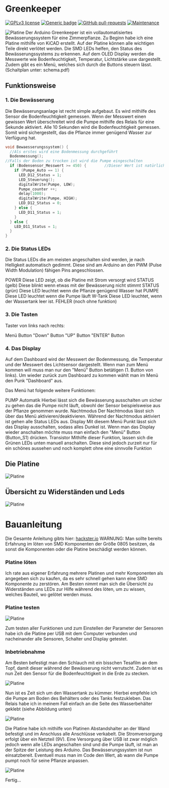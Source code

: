 # Greenkeeper
[![GPLv3 license](https://img.shields.io/badge/License-GPLv3-blue.svg)](http://perso.crans.org/besson/LICENSE.html)
[![Generic badge](https://img.shields.io/badge/build-sucess-sucess.svg)](https://shields.io/)
[![GitHub pull-requests](https://img.shields.io/github/issues-pr/Naereen/StrapDown.js.svg)](https://GitHub.com/Naereen/StrapDown.js/pull/)
[![Maintenance](https://img.shields.io/badge/Maintained%3F-yes-green.svg)](https://GitHub.com/Naereen/StrapDown.js/graphs/commit-activity)

![Platine](/images/Greenkeeper.png)
Der Arduino Greenkeeper ist ein vollautomatisiertes Bewässerungssystem für eine Zimmerpflanze.
Zu Beginn habe ich eine Platine mithilfe von KiCAD erstellt. Auf der Platine können alle wichtigen Teile direkt verlötet werden. Die SMD LEDs helfen, den Status des Bewässerungssystems zu erkennen. Auf dem OLED Display werden die Messwerte wie Bodenfeuchtigkeit, Temperatur, Lichtstärke usw dargestellt. Zudem gibt es ein Menü, welches sich durch die Buttons steuern lässt.
(Schaltplan unter: schema.pdf)

## Funktionsweise
### 1. Die Bewässerung
Die Bewässerungsanlage ist recht simple aufgebaut. Es wird mithilfe des Sensor die Bodenfeuchtigkeit gemessen. Wenn der Messwert einen gewissen Wert überschreitet wird die Pumpe mithilfe des Relais für eine Sekunde aktiviert. Alle 10 Sekunden wird die Bodenfeuchtigkeit gemessen. Somit wird sichergestellt, das die Pflanze immer genügend Wasser zur Verfügung hat.

```C++
void Bewaesserungssystem() {
  //Als erstes wird eine Bodenmessung durchgeführt
  Bodenmessung();
//Falls der Boden zu trocken ist wird die Pumpe eingeschalten
  if (Bodensensor_Messwert >= 450) {        //Dieser Wert ist natürlich abhängig von Pflanze und Sensor
    if (Pumpe_Auto == 1) {
      LED_D12_Status = 1;
      LED_Steuerung();
      digitalWrite(Pumpe, LOW);
      Pumpe_counter ++;
      delay(1000);
      digitalWrite(Pumpe, HIGH);
      LED_D12_Status = 0;
    } else {
      LED_D11_Status = 1;
    }  
  } else {
    LED_D11_Status = 1;
  }
}
```

### 2. Die Status LEDs
Die Status LEDs die am meisten angeschalten sind werden, je nach Helligkeit automatisch gedimmt. Diese sind am Arduino an den PWM (Pulse Width Modulation) fähigen Pins angeschlossen.

POWER Diese LED zeigt, ob die Platine mit Strom versorgt wird
STATUS (gelb) Diese blinkt wenn etwas mit der Bewässerung nicht stimmt
STATUS (grün) Diese LED leuchtet wenn die Pflanze genügend Wasser hat
PUMPE Diese LED leuchtet wenn die Pumpe läuft
W-Tank Diese LED leuchtet, wenn der Wassertank leer ist.
FEHLER (noch ohne funktion)

### 3. Die Tasten
Taster von links nach rechts:

Menü Button
"Down" Button
"UP" Button
"ENTER" Button

### 4. Das Display
Auf dem Dashboard wird der Messwert der Bodenmessung, die Temperatur und der Messwert des Lichtsensor dargestellt. Wenn man zum Menü kommen will muss man nur den "Menü" Button betätigen (1. Button von links). Um wieder zurück zum Dashboard zu kommen wählt man im Menü den Punk "Dashboard" aus.

Das Menü hat folgende weitere Funktionen:

PUMP Automatik Hierbei lässt sich die Bewässerung ausschalten um sicher zu gehen das die Pumpe nicht läuft, obwohl der Sensor beispielsweise aus der Pflanze genommen wurde.
Nachtmodus Der Nachtmodus lässt sich über das Menü aktivieren/deaktivieren. Während der Nachtmodus aktiviert ist gehen alle Status LEDs aus.
Display Mit diesem Menü Punkt lässt sich das Display ausschalten, sodass alles Dunkel ist. Wenn man das Display wieder anschalten möchte muss man einfach den "Menü" Button (Button_S1) drücken.
Transistor Mithilfe dieser Funktion, lassen sich die Grünen LEDs unten manuell anschalten. Diese sind jedoch zurzeit nur für ein schönes aussehen und noch komplett ohne eine sinnvolle Funktion

## Die Platine
![Platine](/images/Platine_final.PNG)

## Übersicht zu Widerständen und Leds
![Platine](/images/übersicht.PNG)

# Bauanleitung
Die Gesamte Anleitung gibts hier: [hackster.io](https://www.hackster.io/ms2002maerz14/arduino-greenkeeper-687363)
WARNUNG: Man sollte bereits Erfahrung im löten von SMD Komponenten der Größe 0805 besitzen, da sonst die Komponenten oder die Platine beschädigt werden können.

### Platine löten

Ich rate aus eigener Erfahrung mehrere Platinen und mehr Komponenten als angegeben sich zu kaufen, da es sehr schnell gehen kann eine SMD Komponente zu zerstören. Am Besten nimmt man sich die Übersicht zu Widerständen uns LEDs zur Hilfe während des löten, um zu wissen, welches Bauteil, wo gelötet werden muss.

### Platine testen

![Platine](/images/Bauanleitung_1.jpg)

Zum testen aller Funktionen und zum Einstellen der Parameter der Sensoren habe ich die Platine per USB mit dem Computer verbunden und nacheinander alle Sensoren, Schalter und Display getestet.

### Inbetriebnahme

Am Besten befestigt man den Schlauch mit ein bisschen Tesafilm an dem Topf, damit dieser während der Bewässerung nicht verrutscht. Zudem ist es nun Zeit den Sensor für die Bodenfeuchtigkeit in die Erde zu stecken.

![Platine](/images/Bauanleitung_2.jpg)

Nun ist es Zeit sich um den Wassertank zu kümmer. Hierbei empfehle ich die Pumpe am Boden des Behälters oder des Tanks festzukleben. Das Relais habe ich in meinem Fall einfach an die Seite des Wasserbehälter geklebt (siehe Abbildung unten)

![Platine](/images/Bauanleitung_3.jpg)

Die Platine habe ich mithilfe von Platinen Abstandshalter an der Wand befestigt und im Anschluss alle Anschlüsse verkabelt. Die Stromversorgung erfolgt über ein Netzteil (9V). Eine Versorgung über USB ist zwar möglich jedoch wenn alle LEDs angeschalten sind und die Pumpe läuft, ist man an der Spitze der Leistung des Arduino. Das Bewässerungssystem ist nun einsatzbereit. Eventuell muss man im Code den Wert, ab wann die Pumpe pumpt noch für seine Pflanze anpassen.


![Platine](/images/Bauanleitung_4.jpg)

Fertig...
